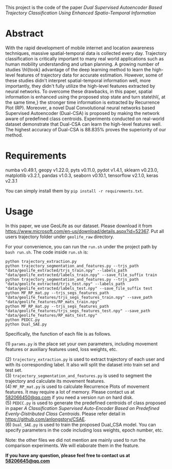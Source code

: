This project is the code of the paper _Dual Supervised Autoencoder Based Trajectory Classification Using Enhanced Spatio-Temporal Information_

# Abstract
With the rapid development of mobile internet and location awareness techniques, massive spatial-temporal data is collected every day.
		Trajectory classification is critically important to many real world applications such as human mobility understanding and urban planning. A growing number of studies \hl{took} advantage of the deep learning method to learn the high-level features of trajectory data for accurate estimation. However, some of these studies didn't interpret spatial-temporal information well, more importantly, they didn't fully utilize the high-level features extracted by neural networks. To overcome these drawbacks, in this paper, spatial information is enhanced using the proposed stop state and turn state\hl{, at the same time,} the stronger time information is extracted by Recurrence Plot (RP). Moreover, a novel Dual Convolutional neural networks based Supervised Autoencoder (Dual-CSA) is proposed by making the network aware of predefined class centroids. Experiments conducted on real-world dataset demonstrate that Dual-CSA can learn the high-level features well. The highest accuracy of Dual-CSA is 88.835% proves the superiority of our method.

# Requirements
numba v0.49.1,
geopy v1.22.0,
pyts v0.11.0,
pydot v1.4.1,
sklearn v0.23.0,
matplotlib v3.2.1,
pandas v1.0.3,
seaborn v0.10.1,
tensorflow v2.1.0,
keras v2.3.1

You can simply install them by `pip install -r requirements.txt`.
# Usage
In this paper, we use GeoLife as our dataset. Please download it from https://www.microsoft.com/en-us/download/details.aspx?id=52367. Put all users trajectory folder under `geolife_raw` directory.  

For your convenience, you can run the `run.sh` under the project path by `bash run.sh`. The code inside `run.sh` is:
```shell script
python trajectory_extraction.py
python trajectory_segmentation_and_features.py --trjs_path "data/geolife_extracted/trjs_train.npy" --labels_path "data/geolife_extracted/labels_train.npy" --save_file_suffix train
python trajectory_segmentation_and_features.py --trjs_path "data/geolife_extracted/trjs_test.npy" --labels_path "data/geolife_extracted/labels_test.npy" --save_file_suffix test
python MF_RP_mat.py --trjs_segs_features_path "data/geolife_features/trjs_segs_features_train.npy" --save_path "data/geolife_features/RP_mats_train.npy"
python MF_RP_mat.py --trjs_segs_features_path "data/geolife_features/trjs_segs_features_test.npy" --save_path "data/geolife_features/RP_mats_test.npy"
python PEDCC.py
python Dual_SAE.py
```


Specifically, the function of each file is as follows.

(1) `params.py` is the place set your own parameters, including movement features or auxiliary features used, loss weights, etc.  
  
(2) `trajectory_extraction.py` is used to extract trajectory of each user and with its corresponding label. It also will split the dataset into train set and test set.  
(3) `trajectory_segmentation_and_features.py` is used to segment the trajectory and calculate its movement features.  
(4) `MF_RP_mat.py` is used to calculate Recurrence Plots of movement features. It may require a lot of memory. Please contact us at 582066450@qq.com if you need a version run on hard disk.  
(5) `PEDCC.py` is used to generate the predefined centroids of class proposed in paper _A Classification Supervised Auto-Encoder Based on Predefined Evenly-Distributed Class Centroids_. Please refer detail in https://github.com/anlongstory/CSAE.  
(6) `Dual_SAE.py` is used to train the proposed Dual_CSA model. You can specify parameters in the code including loss weights, epoch number, etc.

Note: the other files we did not mention are mainly used to run the comparison experiments. We will elaborate them in the feature.

**If you have any question, please feel free to contact us at 58206645@qq.com**



